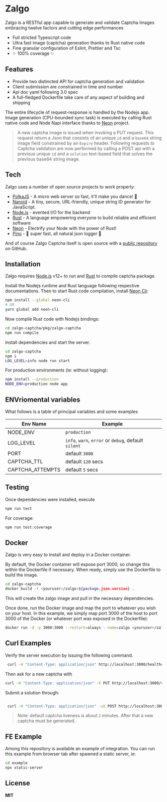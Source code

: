 # Zalgo

Zalgo is a RESTful app capable to generate and validate Captcha Images embracing twelve factors and cutting edge performances

- Full stricted Typescript code
- Ultra fast image (captcha) generation thanks to Rust native code
- Fine granular configuration of Eslint, Prettier and Tsc
- ✨ 100% coverage ✨

## Features

- Provide two distincted API for captcha generation and validation
- Client submission are constrained in time and number
- Api doc yaml following 3.0 spec
- A full-fledged Dockerfile take care of any aspect of building and shipping

The entire lifecycle of request-response is handled by the Nodejs app. Image generation (CPU-bounded sync task) is executed by calling Rust native code and Node Napi interface thanks to [Neon](https://neon-bindings.com/) project.

> A new captcha image is issued when
> invoking a PUT request. This request
> return a Json that consists of an
> unique `id` and a `base64` string image field
> constrained by an `Expire` header.
> Following requests to Captcha validation are
> now performed by calling a POST api with a previous
> unique `id` and a `solution` text-based field that solves the
> previous base64 string image.

## Tech

Zalgo uses a number of open source projects to work properly:

- [PolkaJS] - A micro web server so fast, it'll make you dance! 👯
- [Nanoid] - A tiny, secure, URL-friendly, unique string ID generator for JavaScript.
- [Node.js] - evented I/O for the backend
- [Rust] - A language empowering everyone to build reliable and efficient software
- [Neon] - Electrify your Node with the power of Rust!
- [Pino] - 🌲 super fast, all natural json logger 🌲

And of course Zalgo Captcha itself is open source with a [public repository][zalgo]
 on GitHub.

## Installation

Zalgo requires [Node.js](https://nodejs.org/) v12+ to run and [Rust](https://www.rust-lang.org/) to compile captcha package.

Install the Nodejs runtime and Rust language following respective documentations. Then to start Rust code compilation, 
install [Neon Cli](https://neon-bindings.com/docs/getting-started#install-the-neon-cli):

```sh
npm install --global neon-cli
# OR
yarn global add neon-cli
```

Now compile Rust code with Nodejs bindings:

```sh
cd zalgo-captcha/pkg/zalgo-captcha
npm run compile
```

Install dependencies and start the server.

```sh
cd zalgo-captcha
npm i
LOG_LEVEL=info node run start
```

For production environments (ie: without logging):

```sh
npm install --production
NODE_ENV=production node app
```

## ENVriomental variables

What follows is a table of principal variables and some examples

| Env Name | Example |
| ------ | ------ |
| NODE_ENV | `production` |
| LOG_LEVEL | `info`, `warn`, `error` or `debug`, default `silent` |
| PORT | default `3000` |
| CAPTCHA_TTL | default `120` secs |
| CAPTCHA_ATTEMPTS | default `5` secs |


## Testing

Once dependencies were installed, execute

```sh
npm run test

```

For coverage:

```sh
npm run test:coverage

```

## Docker

Zalgo is very easy to install and deploy in a Docker container.

By default, the Docker container will expose port 3000, so change this within the
Dockerfile if necessary. When ready, simply use the Dockerfile to
build the image.

```sh
cd zalgo-captcha
docker build -t <youruser>/zalgo:${package.json.version} .
```

This will create the zalgo image and pull in the necessary dependencies.

Once done, run the Docker image and map the port to whatever you wish on
your host. In this example, we simply map port 3000 of the host to
port 3000 of the Docker (or whatever port was exposed in the Dockerfile):

```sh
docker run -d -p 3000:3000 --restart=always --name=zalgo <youruser>/zalgo:${package.json.version}
```

## Curl Examples

Verify the server execution by issuing the following command.
```sh
 curl -H "Content-Type: application/json" http://localhost:3000/healthcheck
```

Then ask for a new captcha with
```sh
curl -H "Content-Type: application/json" -X PUT http://localhost:3000/v1/captcha
```

Submit a solution through:
```sh

 curl -H "Content-Type: application/json" -vX POST http://localhost:3000/v1/captcha/PupuNxYWZOYrw8ftnoCBu -d '{"solution":"xyz"}'

```
> Note: default captcha liveness is about `2` minutes. After that a new captcha must be generated.

## FE Example

Among this repository is available an example of integration. You can run this example
from browser tab after spawned a static server, ie:

```sh
cd example
npx static-server

```

## License

**MIT**

[//]: # (These are reference links used in the body of this note and get stripped out when the markdown processor does its job. There is no need to format nicely because it shouldn't be seen. Thanks SO - http://stackoverflow.com/questions/4823468/store-comments-in-markdown-syntax)

   [zalgo]: <https://github.com/nidble/zalgo>
   [PolkaJs]: <https://github.com/lukeed/polka>
   [Nanoid]: <https://www.npmjs.com/package/nanoid>
   [Rust]: <https://www.rust-lang.org/>
   [node.js]: <http://nodejs.org>
   [Neon]: <https://neon-bindings.com/>
   [Pino]: <https://github.com/pinojs/pino/issues>
